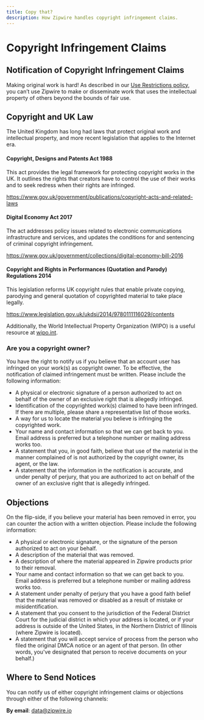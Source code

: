 ```yaml
---
title: Copy that?
description: How Zipwire handles copyright infringement claims.
---
```


# Copyright Infringement Claims

## Notification of Copyright Infringement Claims

Making original work is hard! As described in our [Use Restrictions policy](../abuse/index.md), you can’t use Zipwire to make or disseminate work that uses the intellectual property of others beyond the bounds of fair use.

## Copyright and UK Law

The United Kingdom has long had laws that protect original work and intellectual property, and more recent legislation that applies to the Internet era.

#### Copyright, Designs and Patents Act 1988

This act provides the legal framework for protecting copyright works in the UK. It outlines the rights that creators have to control the use of their works and to seek redress when their rights are infringed.

https://www.gov.uk/government/publications/copyright-acts-and-related-laws

#### Digital Economy Act 2017

The act addresses policy issues related to electronic communications infrastructure and services, and updates the conditions for and sentencing of criminal copyright infringement.

https://www.gov.uk/government/collections/digital-economy-bill-2016

#### Copyright and Rights in Performances (Quotation and Parody) Regulations 2014

This legislation reforms UK copyright rules that enable private copying, parodying and general quotation of copyrighted material to take place legally.

https://www.legislation.gov.uk/ukdsi/2014/9780111116029/contents

Additionally, the World Intellectual Property Organization (WIPO) is a useful resource at [wipo.int](https://wipo.int).

### Are you a copyright owner?

You have the right to notify us if you believe that an account user has infringed on your work(s) as copyright owner. To be effective, the notification of claimed infringement must be written. Please include the following information:

- A physical or electronic signature of a person authorized to act on behalf of the owner of an exclusive right that is allegedly infringed.
- Identification of the copyrighted work(s) claimed to have been infringed. If there are multiple, please share a representative list of those works.
- A way for us to locate the material you believe is infringing the copyrighted work.
- Your name and contact information so that we can get back to you. Email address is preferred but a telephone number or mailing address works too.
- A statement that you, in good faith, believe that use of the material in the manner complained of is not authorized by the copyright owner, its agent, or the law.
- A statement that the information in the notification is accurate, and under penalty of perjury, that you are authorized to act on behalf of the owner of an exclusive right that is allegedly infringed.

## Objections

On the flip-side, if you believe your material has been removed in error, you can counter the action with a written objection. Please include the following information:

- A physical or electronic signature, or the signature of the person authorized to act on your behalf.
- A description of the material that was removed.
- A description of where the material appeared in Zipwire products prior to their removal.
- Your name and contact information so that we can get back to you. Email address is preferred but a telephone number or mailing address works too.
- A statement under penalty of perjury that you have a good faith belief that the material was removed or disabled as a result of mistake or misidentification.
- A statement that you consent to the jurisdiction of the Federal District Court for the judicial district in which your address is located, or if your address is outside of the United States, in the Northern District of Illinois (where Zipwire is located).
- A statement that you will accept service of process from the person who filed the original DMCA notice or an agent of that person. (In other words, you’ve designated that person to receive documents on your behalf.)

## Where to Send Notices

You can notify us of either copyright infringement claims or objections through either of the following channels:

**By email**: [data@zipwire.io](mailto:data@zipwire.io)
